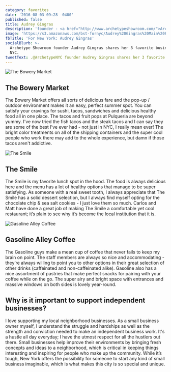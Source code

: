 ```yaml
---
category: favorites
date: '2016-08-03 09:28 -0400'
published: false
title: Audrey Gingras
description: 'founder - <a href="http://www.archetypeshowroom.com/">Archetype Showroom</a>'
image: 'https://s3.amazonaws.com/bst-fornyc/Audrey%20Gingras%20Main%20Portrait.jpg'
fbTitle: 'For New York: Audrey Gingras'
socialBlurb: >-
  Archetype Showroom founder Audrey Gingras shares her 3 favorite businesses in
  NYC.
tweetText: .@ArchetypeNYC founder Audrey Gingras shares her 3 favorite businesses in NYC
---
```

![The Bowery Market](https://s3.amazonaws.com/bst-fornyc/Audrey%20Gingras%20Bowery%20Market.jpg)
## The Bowery Market
The Bowery Market offers all sorts of delicious fare and the pop-up / outdoor environment makes it an easy, perfect summer spot. You can satisfy your cravings for sushi, tacos, sandwiches and delicious healthy food all in one place. The tacos and fruit pops at Pulqueria are beyond yummy. I've now tried the fish tacos and the steak tacos and I can say they are some of the best I've ever had - not just in NYC, I really mean ever! The bright color treatments on all of the shipping containers and the super cool people who work there may add to the whole experience, but damn if those tacos aren't addictive.

![The Smile](https://s3.amazonaws.com/bst-fornyc/Audrey%20Gingras%20The%20Smile.jpg)
## The Smile
The Smile is my favorite lunch spot in the hood. The food is always delicious here and the menu has a lot of healthy options that manage to be super satisfying. As someone with a real sweet tooth, I always appreciate that The Smile has a solid dessert selection, but I always find myself opting for the chocolate chip & sea salt cookies - I just love them so much. Carlos and Matt have done a great job of making The Smile a comfortable yet cool restaurant; it’s plain to see why it’s become the local institution that it is.  

![Gasoline Alley Coffee](https://s3.amazonaws.com/bst-fornyc/Audrey%20Gingras%20Gasoline%20Alley.jpg)
## Gasoline Alley Coffee
The Gasoline guys make a mean cup of coffee that never fails to keep my brain on point. The staff members are always so nice and accommodating - they’re always willing to point you to other options in their great selection of other drinks (caffeinated and non-caffeinated alike). Gasoline also has a nice assortment of pastries that make perfect snacks for pairing with your coffee while on the go. The super airy and bright space with entrances and massive windows on both sides is lovely year-round.

## Why is it important to support independent businesses?
I love supporting my local neighborhood businesses. As a small business owner myself, I understand the struggle and hardships as well as the strength and conviction needed to make an independent business work. It's a hustle all day everyday; I have the utmost respect for all the hustlers out there. Small businesses help improve their environments by bringing fresh concepts and ideas to a neighborhood, which is critical in keeping things interesting and inspiring for people who make up the community. While it’s tough, New York offers the possibility for someone to start any kind of small business imaginable, which is what makes this city is so special and unique.

